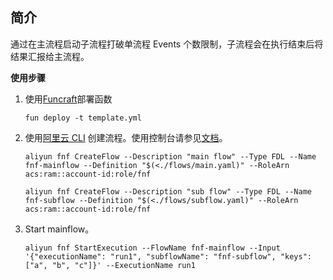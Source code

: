 ## 简介

通过在主流程启动子流程打破单流程 Events 个数限制，子流程会在执行结束后将结果汇报给主流程。

**使用步骤**

1. 使用[Funcraft](https://help.aliyun.com/document_detail/64204.html)部署函数

    ```fun deploy -t template.yml```

2. 使用[阿里云 CLI](https://help.aliyun.com/document_detail/122611.html) 创建流程。使用控制台请参见[文档](https://help.aliyun.com/document_detail/124155.html)。

    ```aliyun fnf CreateFlow --Description "main flow" --Type FDL --Name fnf-mainflow --Definition "$(<./flows/main.yaml)" --RoleArn acs:ram::account-id:role/fnf```

    ```aliyun fnf CreateFlow --Description "sub flow" --Type FDL --Name fnf-subflow --Definition "$(<./flows/subflow.yaml)" --RoleArn acs:ram::account-id:role/fnf```

3. Start mainflow。

    ```aliyun fnf StartExecution --FlowName fnf-mainflow --Input '{"executionName": "run1", "subflowName": "fnf-subflow", "keys": ["a", "b", "c"]}' --ExecutionName run1```